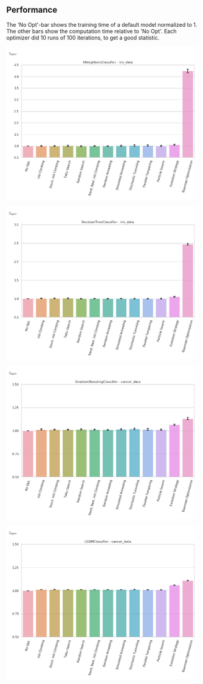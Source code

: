 
## Performance

The 'No Opt'-bar shows the training time of a default model normalized to 1. The other bars show the computation time relative to 'No Opt'. Each optimizer did 10 runs of 100 iterations, to get a good statistic.

<p align="center">
<img src="./optimizer_time_sklearn.neighbors.KNeighborsClassifier.png" width="900"/>
</p>

<p align="center">
<img src="./optimizer_time_sklearn.tree.DecisionTreeClassifier.png" width="900"/>
</p>

<p align="center">
<img src="./optimizer_time_sklearn.ensemble.GradientBoostingClassifier.png	" width="900"/>
</p>

<p align="center">
<img src="./optimizer_time_lightgbm.LGBMClassifier.png" width="900"/>
</p>
